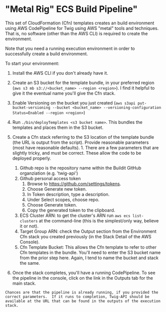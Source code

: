 "Metal Rig" ECS Build Pipeline"
======================================
This set of CloudFormation (Cfn) templates creates an build environment using AWS CodePipeline for Twig
using AWS "metal" tools and techniques.  That is, no software (other than the AWS CLI) is required to
create the environment.

Note that you need a running execution environment in order to successfully create a build environment.

To start your environment:

  1. Install the AWS CLI if you don't already have it.
  1. Create an S3 bucket for the template bundle, in your preferred region (`aws s3 mb s3://<bucket_name> --region <region>`).  I find it helpful to give it the eventual name you'll give the Cfn stack.
  1. Enable Versioning on the bucket you just created (`aws s3api put-bucket-versioning --bucket <bucket_name> --versioning-configuration Status=Enabled --region <region>`)
  1. Run `./bin/deployTemplates <s3 bucket name>`.  This bundles the templates and places them in the S3 bucket.
  1. Create a Cfn stack referring to the S3 location of the template bundle (the URL is output from the script).  Provide reasonable parameters (most have reasonable defaults).
    1.  There are a few parameters that are slightly tricky, and must be correct.  These allow the code to be deployed properly.
        1. Github repo is the repository name within the Buildit GitHub organziation (e.g. 'twig-api')
        1. Github personal access token
            1. Browse to https://github.com/settings/tokens.
            1. Choose Generate new token.
            1. In Token description, type a description.
            1. Under Select scopes, choose repo.
            1. Choose Generate token.
            1. Copy the generated token to the clipboard.
        1. ECS Cluster ARN: to get the cluster's ARN run `aws ecs list-clusters` at the command-line (this is the simplest/only way, believe it or not).
        1. Target Group ARN:  check the Output section from the Environment Cfn stack you created previously (in the Stack Detail of the AWS Console).
        1. Cfn Template Bucket:  This allows the Cfn template to refer to other Cfn templates in the bundle.  You'll need to enter the S3 bucket name from the prior step here.  Again, I tend to name the bucket and stack the same.

  1. Once the stack completes, you'll have a running CodePipeline.  To see the pipeline in the console, click on the link in the Outputs tab for the main stack.

    Chances are that the pipeline is already running, if you provided the correct parameters.  If it runs to completion, Twig-API should be available at the URL that can be found in the outputs of the execution stack.

